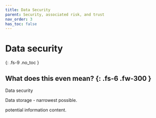 ```yaml
---
title: Data Security
parent: Security, associated risk, and trust
nav_order: 3
has_toc: false
---
```


# Data security
{: .fs-9 .no_toc }


What does this even mean?
{: .fs-6 .fw-300 }
----

Data security

Data storage - narrowest possible.

potential information content.

